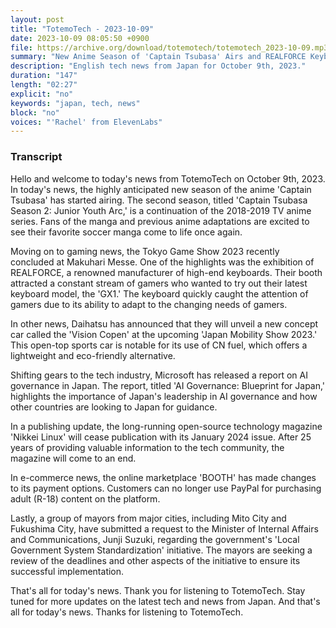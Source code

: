 ```yaml
---
layout: post
title: "TotemoTech - 2023-10-09"
date: 2023-10-09 08:05:50 +0900
file: https://archive.org/download/totemotech/totemotech_2023-10-09.mp3
summary: "New Anime Season of 'Captain Tsubasa' Airs and REALFORCE Keyboard a Hit at Tokyo Game Show, & more…"
description: "English tech news from Japan for October 9th, 2023."
duration: "147"
length: "02:27"
explicit: "no"
keywords: "japan, tech, news"
block: "no"
voices: "'Rachel' from ElevenLabs"
---
```


### Transcript

Hello and welcome to today's news from TotemoTech on October 9th, 2023. In today's news, the highly anticipated new season of the anime 'Captain Tsubasa' has started airing. The second season, titled 'Captain Tsubasa Season 2: Junior Youth Arc,' is a continuation of the 2018-2019 TV anime series. Fans of the manga and previous anime adaptations are excited to see their favorite soccer manga come to life once again.

Moving on to gaming news, the Tokyo Game Show 2023 recently concluded at Makuhari Messe. One of the highlights was the exhibition of REALFORCE, a renowned manufacturer of high-end keyboards. Their booth attracted a constant stream of gamers who wanted to try out their latest keyboard model, the 'GX1.' The keyboard quickly caught the attention of gamers due to its ability to adapt to the changing needs of gamers.

In other news, Daihatsu has announced that they will unveil a new concept car called the 'Vision Copen' at the upcoming 'Japan Mobility Show 2023.' This open-top sports car is notable for its use of CN fuel, which offers a lightweight and eco-friendly alternative.

Shifting gears to the tech industry, Microsoft has released a report on AI governance in Japan. The report, titled 'AI Governance: Blueprint for Japan,' highlights the importance of Japan's leadership in AI governance and how other countries are looking to Japan for guidance.

In a publishing update, the long-running open-source technology magazine 'Nikkei Linux' will cease publication with its January 2024 issue. After 25 years of providing valuable information to the tech community, the magazine will come to an end.

In e-commerce news, the online marketplace 'BOOTH' has made changes to its payment options. Customers can no longer use PayPal for purchasing adult (R-18) content on the platform.

Lastly, a group of mayors from major cities, including Mito City and Fukushima City, have submitted a request to the Minister of Internal Affairs and Communications, Junji Suzuki, regarding the government's 'Local Government System Standardization' initiative. The mayors are seeking a review of the deadlines and other aspects of the initiative to ensure its successful implementation.

That's all for today's news. Thank you for listening to TotemoTech. Stay tuned for more updates on the latest tech and news from Japan.   And that's all for today's news. Thanks for listening to TotemoTech.
